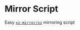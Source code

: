 Mirror Script
========

Easy [`xz-mirror/xz`][xz] mirroring script

[xz]: https://github.com/xz-mirror/xz
